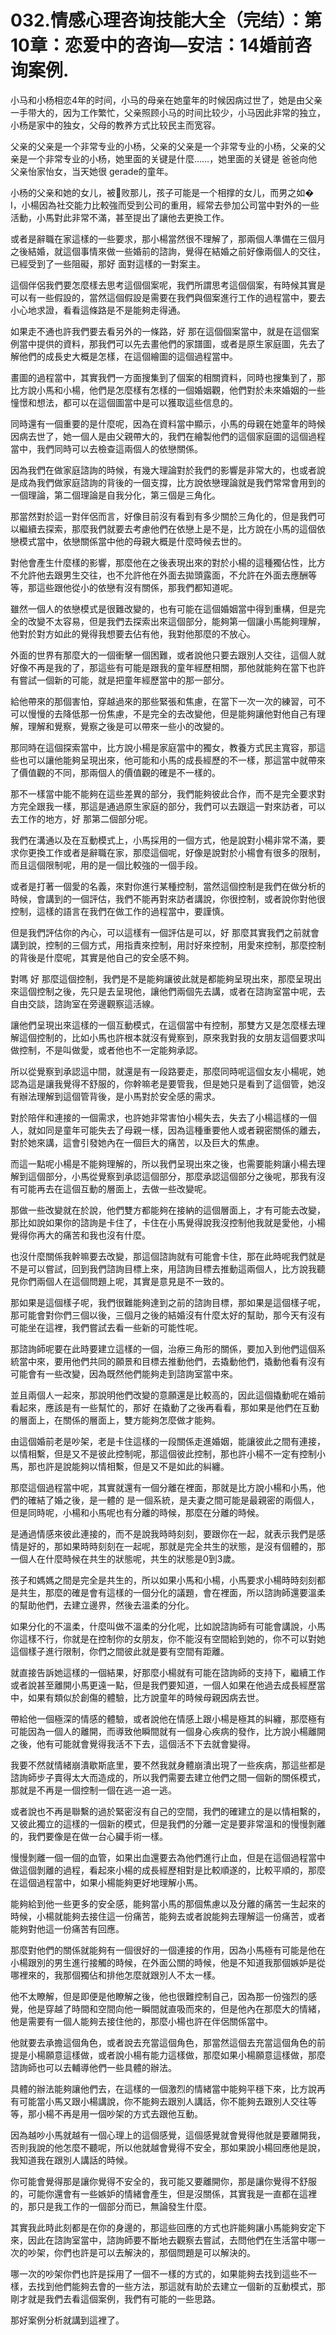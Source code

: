 # 032.情感心理咨询技能大全（完结）：第10章：恋爱中的咨询—安洁：14婚前咨询案例.

小马和小杨相恋4年的时间，小马的母亲在她童年的时候因病过世了，她是由父亲一手带大的，因为工作繁忙，父亲照顾小马的时间比较少，小马因此非常的独立，小杨是家中的独女，父母的教养方式比较民主而宽容。

父亲的父亲是一个非常专业的小杨，父亲的父亲是一个非常专业的小杨，父亲的父亲是一个非常专业的小杨，她里面的关键是什麼……，她里面的关键是 爸爸向他父亲怡家怡女，当天她很 gerade的童年。

小杨的父亲和她的女儿，被౴败那儿，孩子可能是一个相撑的女儿，而男之如� I，小楊因為社交能力比較強而受到公司的重用，經常去參加公司當中對外的一些活動，小馬對此非常不滿，甚至提出了讓他去更換工作。

或者是辭職在家這樣的一些要求，那小楊當然很不理解了，那兩個人準備在三個月之後結婚，就這個事情來做一些婚前的諮詢，覺得在結婚之前好像兩個人的交往，已經受到了一些阻礙，那好 面對這樣的一對案主。

這個伴侶我們要怎麼樣去思考這個個案呢，我們所謂思考這個個案，有時候其實是可以有一些假設的，當然這個假設是需要在我們與個案進行工作的過程當中，要去小心地求證，看看這條路是不是能夠走得通。

如果走不通也許我們要去看另外的一條路，好 那在這個個案當中，就是在這個案例當中提供的資料，那我們可以先去畫他們的家譜圖，或者是原生家庭圖，先去了解他們的成長史大概是怎樣，在這個繪圖的這個過程當中。

畫圖的過程當中，其實我們一方面搜集到了個案的相關資料，同時也搜集到了，那比方說小馬和小楊，他們是怎麼樣有怎樣的一個婚姻觀，他們對於未來婚姻的一些憧憬和想法，都可以在這個圖當中是可以獲取這些信息的。

同時還有一個重要的是什麼呢，因為在資料當中顯示，小馬的母親在她童年的時候因病去世了，她一個人是由父親帶大的，我們在繪製他們的這個家庭圖的這個過程當中，我們同時可以去檢查這兩個人的依戀關係。

因為我們在做家庭諮詢的時候，有幾大理論對於我們的影響是非常大的，也或者說是成為我們做家庭諮詢的背後的一個支撐，比方說依戀理論就是我們常常會用到的一個理論，第二個理論是自我分化，第三個是三角化。

那當然對於這一對伴侶而言，好像目前沒有看到有多少關於三角化的，但是我們可以繼續去探索，那麼我們就要去考慮他們在依戀上是不是，比方說在小馬的這個依戀模式當中，依戀關係當中他的母親大概是什麼時候去世的。

對他會產生什麼樣的影響，那麼他在之後表現出來的對於小楊的這種獨佔性，比方不允許他去跟男生交往，也不允許他在外面去拋頭露面，不允許在外面去應酬等等，那這些跟他從小的依戀有沒有關係，那我們都知道呢。

雖然一個人的依戀模式是很難改變的，也有可能在這個婚姻當中得到重構，但是完全的改變不太容易，但是我們去探索出來這個部分，能夠第一個讓小馬能夠理解，他對於對方如此的覺得我想要去佔有他，我對他那麼的不放心。

外面的世界有那麼大的一個衝擊一個困難，或者說他只要去跟別人交往，這個人就好像不再是我的了，那這些有可能是跟我的童年經歷相關，那他就能夠在當下也許有嘗試一個新的可能，就是把童年經歷當中的那一部分。

給他帶來的那個害怕，穿越過來的那些緊張和焦慮，在當下一次一次的練習，可不可以慢慢的去降低那一份焦慮，不是完全的去改變他，但是能夠讓他對他自己有理解，理解和覺察，覺察之後是可以帶來一些小的改變的。

那同時在這個探索當中，比方說小楊是家庭當中的獨女，教養方式民主寬容，那這些也可以讓他能夠呈現出來，他可能和小馬的成長經歷的不一樣，那這當中就帶來了價值觀的不同，那兩個人的價值觀的確是不一樣的。

那不一樣當中能不能夠在這些差異的部分，我們能夠彼此合作，而不是完全要求對方完全跟我一樣，那這是通過原生家庭的部分，我們可以去跟這一對來訪者，可以去工作的地方，好 那第二個部分呢。

我們在溝通以及在互動模式上，小馬採用的一個方式，他是說對小楊非常不滿，要求你更換工作或者是辭職在家，那麼這個呢，好像是說對於小楊會有很多的限制，而且這個限制呢，用的是一個比較強的一個手段。

或者是打著一個愛的名義，來對你進行某種控制，當然這個控制是我們在做分析的時候，會講到的一個評估，我們不能再對來訪者講說，你很控制，或者說你對他很控制，這樣的語言在我們在做工作的過程當中，要謹慎。

但是我們評估你的內心，可以這樣有一個評估是可以，好 那麼其實我們之前就會講到說，控制的三個方式，用指責來控制，用討好來控制，用愛來控制，那麼控制的背後是什麼呢，其實是他自己的安全感不夠。

對嗎 好 那麼這個控制，我們是不是能夠讓彼此就是都能夠呈現出來，那麼呈現出來這個控制之後，先只是去呈現他，讓他們兩個先去講，或者在諮詢室當中呢，去自由交談，諮詢室在旁邊觀察這活線。

讓他們呈現出來這樣的一個互動模式，在這個當中有控制，那雙方又是怎麼樣去理解這個控制的，比如小馬也許根本就沒有覺察到，原來我對我的女朋友這個要求叫做控制，不是叫做愛，或者他也不一定能夠承認。

所以從覺察到承認這中間，就還是有一段路要走，那麼同時呢這個女友小楊呢，她認為這是讓我覺得不舒服的，你幹嘛老是要管我，但是她只是看到了這個管，她沒有辦法理解到這個管背後，是小馬對於安全感的需求。

對於陪伴和連接的一個需求，也許她非常害怕小楊失去，失去了小楊這樣的一個人，就如同是童年可能失去了母親一樣，因為這種重要他人或者親密關係的離去，對於她來講，這會引發她內在一個巨大的痛苦，以及巨大的焦慮。

而這一點呢小楊是不能夠理解的，所以我們呈現出來之後，也需要能夠讓小楊去理解到這個部分，小馬從覺察到承認這個部分，那麼承認這個部分之後呢，那我有沒有可能再去在這個互動的層面上，去做一些改變呢。

那做一些改變就在於說，他們雙方都能夠在接納的這個層面上，才有可能去改變，那比如說如果你的諮詢是卡住了，卡住在小馬覺得說我沒控制他我就是愛他，小楊覺得你再大的痛苦和我也沒有什麼。

也沒什麼關係我幹嘛要去改變，那這個諮詢就有可能會卡住，那在此時呢我們就是不是可以嘗試，回到我們諮詢目標上來，用諮詢目標去推動這兩個人，比方說我聽見你們兩個人在這個問題上呢，其實是意見是不一致的。

那如果是這個樣子呢，我們很難能夠達到之前的諮詢目標，那如果是這個樣子呢，那可能會對你們三個以後，三個月之後的結婚沒有什麼太好的幫助，那今天有沒有可能坐在這裡，我們嘗試去看一些新的可能性呢。

那諮詢師呢要在此時要建立這樣的一個，治療三角形的關係，要加入到他們這個系統當中來，要用他們共同的願景和目標去推動他們，去撬動他們，撬動他看有沒有可能會有一些改變，因為既然他們能夠走到諮詢室當中來。

並且兩個人一起來，那說明他們改變的意願還是比較高的，因此這個撬動呢在婚前看起來，應該是有一些幫忙的，那好 在撬動了之後再看看，那如果是他們在互動的層面上，在關係的層面上，雙方能夠怎麼做才能夠。

由這個婚前老是吵架，老是卡住這樣的一段關係走進婚姻，能讓彼此之間有連接，以情相繫，但是又不是彼此控制呢，那這個彼此控制，那也許小楊不一定有控制小馬，那也許是說能夠以情相繫，但是又不是如此的糾纏。

那麼這個過程當中呢，其實就還有一個分離在裡面，那就是比方說小楊和小馬，他們的確結了婚之後，是一體的 是一個系統，是夫妻之間可能是最親密的兩個人，但是同時呢，小楊和小馬呢也有分離的時候，那麼在分離的時候。

是通過情感來彼此連接的，而不是說我時時刻刻，要跟你在一起，就表示我們是感情是好的，那如果時時刻刻在一起呢，那就是完全共生的狀態，是沒有個體的，那一個人在什麼時候在共生的狀態呢，共生的狀態是0到3歲。

孩子和媽媽之間是完全是共生的，所以如果小馬和小楊，小馬要求小楊時時刻刻都是共生，那麼的確是會有這樣的一個分化的議題，會在裡面，所以諮詢師還要溫柔的幫助他們，去建立邊界，然後去溫柔的分化。

如果分化的不溫柔，什麼叫做不溫柔的分化呢，比如說諮詢師有可能會講說，小馬你這樣不行，你就是在控制你的女朋友，你不能沒有空間給到她的，你不可以對她這個樣子進行限制，你們之間彼此就是要有空間有距離。

就直接告訴她這樣的一個結果，好那麼小楊就有可能在諮詢師的支持下，繼續工作或者說甚至離開小馬更遠一點，但是我們要知道，一個人如果在他過去成長經歷當中，如果有類似於創傷的體驗，比方說童年的時候母親因病去世。

帶給他一個極深的情感的體驗，或者說他在情感上跟小楊是極其的糾纏，那麼極有可能因為一個人的離開，而導致他瞬間就有一個身心疾病的發作，比方說小楊離開之後，他有可能就會覺得我活不下去，這個活不下去就會變得。

我要不然就情緒崩潰歇斯底里，要不然我就身體崩潰出現了一些疾病，那這些都是諮詢師步子賣得太大而造成的，所以我們需要去建立他們之間一個新的關係模式，那就是不再是一個控制一個在逃一追一逃。

或者說也不再是聯繫的過於緊密沒有自己的空間，我們的確建立的是以情相繫的，又彼此獨立的這樣的一個新的模式，但是我們的分離一定是要非常溫和的慢慢剝離的，我們要像是在做一台心臟手術一樣。

慢慢剝離一個一個的血管，如果出血還要去為他們進行止血，但是在這個過程當中做這個剝離的過程，看起來小楊的成長經歷相對是比較順遂的，比較平順的，那麼在這個過程當中，如果小楊能夠更好地理解小馬。

能夠給到他一些更多的安全感，能夠當小馬的那個焦慮以及分離的痛苦一生起來的時候，小楊就能夠去接住這一份痛苦，能夠去或者說能夠去理解這一份痛苦，或者能夠對他這一份痛苦有回應。

那麼對他們的關係就能夠有一個很好的一個連接的作用，因為小馬極有可能是他在小楊跟別的男生進行接觸的時候，在外面公關的時候，他是不知道我那個嫉妒是從哪裡來的，我那個獨佔和排他怎麼就跟別人不太一樣。

他不太瞭解，但是即便是他瞭解之後，他也很難控制自己，因為那一份強烈的感覺，他是穿越了時間和空間向他一瞬間就直吸而來的，但是他內在那麼大的情緒，他是需要有一個人能夠去接住他的，那麼小楊也許在伴侶關係當中。

他就要去承擔這個角色，或者說去充當這個角色，那當然這個去充當這個角色的前提是小楊願意這樣做，或者說小楊有能力這樣做，那麼如果小楊願意這樣做，那麼諮詢師也可以去輔導他們一些具體的辦法。

具體的辦法能夠讓他們去，在這樣的一個激烈的情緒當中能夠平穩下來，比方說再有可能當小馬又跟小楊講說，你不能夠去跟別人講話，你不能夠去跟別人交往等等，那小楊不再是用一個吵架的方式去跟他互動。

因為越吵小馬就越有一個心理上的這個感覺，這個感覺就會覺得他就是要離開我，否則我說的他怎麼不聽呢，所以他就越會覺得不安全，那如果說小楊回應他是說，我知道我在跟別人講話的時候。

你可能會覺得那是讓你覺得不安全的，我可能又要離開你，那是讓你覺得不舒服的，可能你還會有一些嫉妒的情緒會產生，但是沒關係，其實我是一直都在這裡的，那只是我工作的一個部分而已，無論發生什麼。

其實我此時此刻都是在你的身邊的，那這些回應的方式也許能夠讓小馬能夠安定下來，因此在諮詢室當中，諮詢師要不斷地去觀察去嘗試，去問他們在生活當中哪一次的吵架，你們也許是可以去解決的，那個問題是可以解決的。

哪一次的吵架你們也許是採用了一個不一樣的方式的，如果能夠去找到這些不一樣，去找到他們能夠去會的一些方法，那這就有助於去建立一個新的互動模式，那剛才就是我們去看這個案例，我們有可能的一些思路。

那好案例分析就講到這裡了。